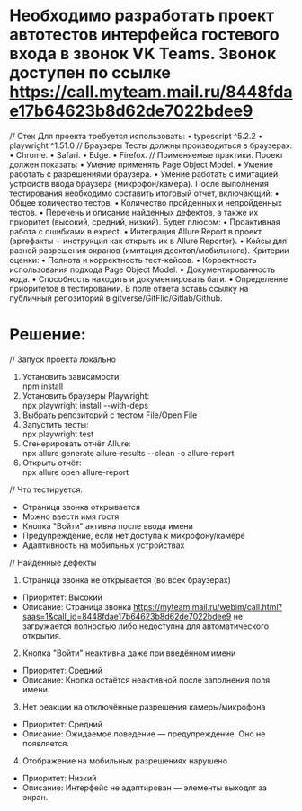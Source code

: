# Необходимо разработать проект автотестов интерфейса гостевого входа в звонок VK Teams. Звонок доступен по ссылке https://call.myteam.mail.ru/8448fdae17b64623b8d62de7022bdee9
// Стек
Для проекта требуется использовать:
• typescript ^5.2.2
• playwright ^1.51.0
// Браузеры
Тесты должны производиться в браузерах:
• Chrome.
• Safari.
• Edge.
• Firefox.
// Применяемые практики.
Проект должен показать:
• Умение применять Page Object Model.
• Умение работать с разрешениями браузера.
• Умение работать с имитацией устройств ввода браузера (микрофон/камера).
После выполнения тестирования необходимо составить итоговый отчет, включающий:
• Общее количество тестов.
• Количество пройденных и непройденных тестов.
• Перечень и описание найденных дефектов, а также их приоритет (высокий, средний, низкий).
Будет плюсом:
• Проактивная работа с ошибками в еxресt.
• Интеграция Allure Report в проект (артефакты + инструкция как открыть их в Allure Reporter).
• Кейсы для разной разрешения экранов (имитация десктоп/мобильного).
Критерии оценки:
• Полнота и корректность тест-кейсов.
• Корректность использования подхода Page Object Model.
• Документированность кода.
• Способность находить и документировать баги.
• Определение приоритетов в тестировании.
В поле ответа вставь ссылку на публичный репозиторий в gitverse/GitFlic/Gitlab/Github.

# Решение:
// Запуск проекта локально
1. Установить зависимости:  
   npm install
2. Установить браузеры Playwright:  
   npx playwright install --with-deps
3. Выбрать репозиторий с тестом File/Open File
3. Запустить тесты:  
   npx playwright test
4. Сгенерировать отчёт Allure:  
   npx allure generate allure-results --clean -o allure-report
5. Открыть отчёт:  
   npx allure open allure-report

// Что тестируется:
- Страница звонка открывается
- Можно ввести имя гостя
- Кнопка "Войти" активна после ввода имени
- Предупреждение, если нет доступа к микрофону/камере
- Адаптивность на мобильных устройствах

// Найденные дефекты
1. Страница звонка не открывается (во всех браузерах)
- Приоритет: Высокий
- Описание: Страница звонка https://myteam.mail.ru/webim/call.html?saas=1&call_id=8448fdae17b64623b8d62de7022bdee9 не загружается полностью либо недоступна для автоматического открытия.
2. Кнопка "Войти" неактивна даже при введённом имени
- Приоритет: Средний
- Описание: Кнопка остаётся неактивной после заполнения поля имени.
3. Нет реакции на отключённые разрешения камеры/микрофона
- Приоритет: Средний
- Описание: Ожидаемое поведение — предупреждение. Оно не появляется.
4. Отображение на мобильных разрешениях нарушено
- Приоритет: Низкий
- Описание: Интерфейс не адаптирован — элементы выходят за экран.
